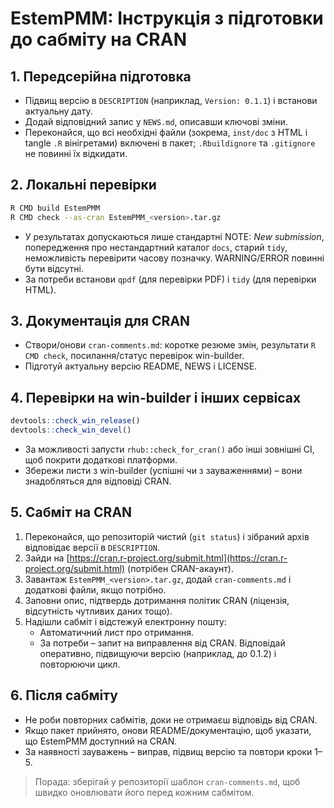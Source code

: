 # EstemPMM: Інструкція з підготовки до сабміту на CRAN

## 1. Передсерійна підготовка
- Підвищ версію в `DESCRIPTION` (наприклад, `Version: 0.1.1`) і встанови актуальну дату.
- Додай відповідний запис у `NEWS.md`, описавши ключові зміни.
- Переконайся, що всі необхідні файли (зокрема, `inst/doc` з HTML і tangle `.R` вінігретами) включені в пакет; `.Rbuildignore` та `.gitignore` не повинні їх відкидати.

## 2. Локальні перевірки
```bash
R CMD build EstemPMM
R CMD check --as-cran EstemPMM_<version>.tar.gz
```
- У результатах допускаються лише стандартні NOTE: *New submission*, попередження про нестандартний каталог `docs`, старий `tidy`, неможливість перевірити часову позначку. WARNING/ERROR повинні бути відсутні.
- За потреби встанови `qpdf` (для перевірки PDF) і `tidy` (для перевірки HTML).

## 3. Документація для CRAN
- Створи/онови `cran-comments.md`: коротке резюме змін, результати `R CMD check`, посилання/статус перевірок win-builder.
- Підготуй актуальну версію README, NEWS і LICENSE.

## 4. Перевірки на win-builder і інших сервісах
```r
devtools::check_win_release()
devtools::check_win_devel()
```
- За можливості запусти `rhub::check_for_cran()` або інші зовнішні CI, щоб покрити додаткові платформи.
- Збережи листи з win-builder (успішні чи з зауваженнями) – вони знадобляться для відповіді CRAN.

## 5. Сабміт на CRAN
1. Переконайся, що репозиторій чистий (`git status`) і зібраний архів відповідає версії в `DESCRIPTION`.
2. Зайди на [https://cran.r-project.org/submit.html](https://cran.r-project.org/submit.html) (потрібен CRAN-акаунт).
3. Завантаж `EstemPMM_<version>.tar.gz`, додай `cran-comments.md` і додаткові файли, якщо потрібно.
4. Заповни опис, підтвердь дотримання політик CRAN (ліцензія, відсутність чутливих даних тощо).
5. Надішли сабміт і відстежуй електронну пошту:
   - Автоматичний лист про отримання.
   - За потреби – запит на виправлення від CRAN. Відповідай оперативно, підвищуючи версію (наприклад, до 0.1.2) і повторюючи цикл.

## 6. Після сабміту
- Не роби повторних сабмітів, доки не отримаєш відповідь від CRAN.
- Якщо пакет прийнято, онови README/документацію, щоб указати, що EstemPMM доступний на CRAN.
- За наявності зауважень – виправ, підвищ версію та повтори кроки 1–5.

> Порада: зберігай у репозиторії шаблон `cran-comments.md`, щоб швидко оновлювати його перед кожним сабмітом.
